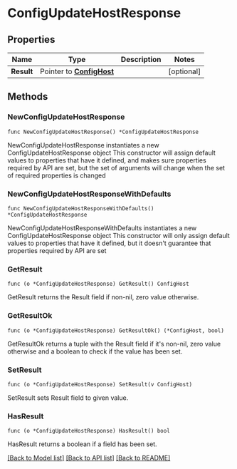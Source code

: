 # ConfigUpdateHostResponse

## Properties

Name | Type | Description | Notes
------------ | ------------- | ------------- | -------------
**Result** | Pointer to [**ConfigHost**](ConfigHost.md) |  | [optional] 

## Methods

### NewConfigUpdateHostResponse

`func NewConfigUpdateHostResponse() *ConfigUpdateHostResponse`

NewConfigUpdateHostResponse instantiates a new ConfigUpdateHostResponse object
This constructor will assign default values to properties that have it defined,
and makes sure properties required by API are set, but the set of arguments
will change when the set of required properties is changed

### NewConfigUpdateHostResponseWithDefaults

`func NewConfigUpdateHostResponseWithDefaults() *ConfigUpdateHostResponse`

NewConfigUpdateHostResponseWithDefaults instantiates a new ConfigUpdateHostResponse object
This constructor will only assign default values to properties that have it defined,
but it doesn't guarantee that properties required by API are set

### GetResult

`func (o *ConfigUpdateHostResponse) GetResult() ConfigHost`

GetResult returns the Result field if non-nil, zero value otherwise.

### GetResultOk

`func (o *ConfigUpdateHostResponse) GetResultOk() (*ConfigHost, bool)`

GetResultOk returns a tuple with the Result field if it's non-nil, zero value otherwise
and a boolean to check if the value has been set.

### SetResult

`func (o *ConfigUpdateHostResponse) SetResult(v ConfigHost)`

SetResult sets Result field to given value.

### HasResult

`func (o *ConfigUpdateHostResponse) HasResult() bool`

HasResult returns a boolean if a field has been set.


[[Back to Model list]](../README.md#documentation-for-models) [[Back to API list]](../README.md#documentation-for-api-endpoints) [[Back to README]](../README.md)


